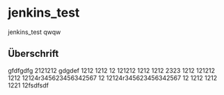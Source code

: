 # jenkins_test
jenkins_test
qwqw

## Überschrift

gfdfgdfg
2121212
gdgdef
1212
1212
12
121212
1212
1212
2323
1212
121212
1212
12124r345623456342567
12
12124r345623456342567
12
1212
1212
1221
12fsdfsdf

